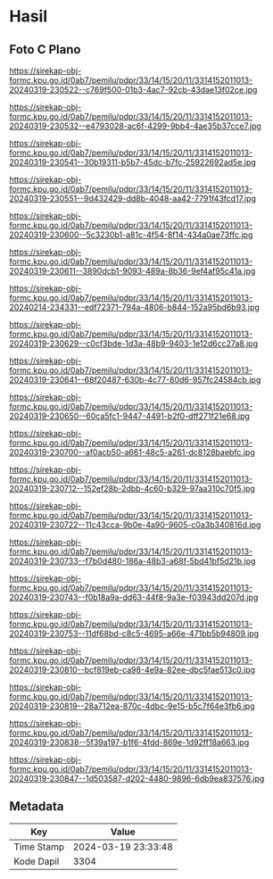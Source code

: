 # Hasil

## Foto C Plano

https://sirekap-obj-formc.kpu.go.id/0ab7/pemilu/pdpr/33/14/15/20/11/3314152011013-20240319-230522--c769f500-01b3-4ac7-92cb-43dae13f02ce.jpg

https://sirekap-obj-formc.kpu.go.id/0ab7/pemilu/pdpr/33/14/15/20/11/3314152011013-20240319-230532--e4793028-ac6f-4299-9bb4-4ae35b37cce7.jpg

https://sirekap-obj-formc.kpu.go.id/0ab7/pemilu/pdpr/33/14/15/20/11/3314152011013-20240319-230541--30b19311-b5b7-45dc-b7fc-25922692ad5e.jpg

https://sirekap-obj-formc.kpu.go.id/0ab7/pemilu/pdpr/33/14/15/20/11/3314152011013-20240319-230551--9d432429-dd8b-4048-aa42-7791f43fcd17.jpg

https://sirekap-obj-formc.kpu.go.id/0ab7/pemilu/pdpr/33/14/15/20/11/3314152011013-20240319-230600--5c3230b1-a81c-4f54-8f14-434a0ae73ffc.jpg

https://sirekap-obj-formc.kpu.go.id/0ab7/pemilu/pdpr/33/14/15/20/11/3314152011013-20240319-230611--3890dcb1-9093-489a-8b36-9ef4af95c41a.jpg

https://sirekap-obj-formc.kpu.go.id/0ab7/pemilu/pdpr/33/14/15/20/11/3314152011013-20240214-234331--edf72371-794a-4806-b844-152a95bd6b93.jpg

https://sirekap-obj-formc.kpu.go.id/0ab7/pemilu/pdpr/33/14/15/20/11/3314152011013-20240319-230629--c0cf3bde-1d3a-48b9-9403-1e12d6cc27a8.jpg

https://sirekap-obj-formc.kpu.go.id/0ab7/pemilu/pdpr/33/14/15/20/11/3314152011013-20240319-230641--68f20487-630b-4c77-80d6-957fc24584cb.jpg

https://sirekap-obj-formc.kpu.go.id/0ab7/pemilu/pdpr/33/14/15/20/11/3314152011013-20240319-230650--60ca5fc1-9447-4491-b2f0-dff271f21e68.jpg

https://sirekap-obj-formc.kpu.go.id/0ab7/pemilu/pdpr/33/14/15/20/11/3314152011013-20240319-230700--af0acb50-a661-48c5-a261-dc8128baebfc.jpg

https://sirekap-obj-formc.kpu.go.id/0ab7/pemilu/pdpr/33/14/15/20/11/3314152011013-20240319-230712--152ef28b-2dbb-4c60-b329-97aa310c70f5.jpg

https://sirekap-obj-formc.kpu.go.id/0ab7/pemilu/pdpr/33/14/15/20/11/3314152011013-20240319-230722--11c43cca-9b0e-4a90-9605-c0a3b340816d.jpg

https://sirekap-obj-formc.kpu.go.id/0ab7/pemilu/pdpr/33/14/15/20/11/3314152011013-20240319-230733--f7b0d480-186a-48b3-a68f-5bd41bf5d21b.jpg

https://sirekap-obj-formc.kpu.go.id/0ab7/pemilu/pdpr/33/14/15/20/11/3314152011013-20240319-230743--f0b18a9a-dd63-44f8-9a3e-f03943dd207d.jpg

https://sirekap-obj-formc.kpu.go.id/0ab7/pemilu/pdpr/33/14/15/20/11/3314152011013-20240319-230753--11df68bd-c8c5-4695-a66e-471bb5b94809.jpg

https://sirekap-obj-formc.kpu.go.id/0ab7/pemilu/pdpr/33/14/15/20/11/3314152011013-20240319-230810--bcf819eb-ca98-4e9a-82ee-dbc5fae513c0.jpg

https://sirekap-obj-formc.kpu.go.id/0ab7/pemilu/pdpr/33/14/15/20/11/3314152011013-20240319-230819--28a712ea-870c-4dbc-9e15-b5c7f64e3fb6.jpg

https://sirekap-obj-formc.kpu.go.id/0ab7/pemilu/pdpr/33/14/15/20/11/3314152011013-20240319-230838--5f39a197-b1f6-4fdd-869e-1d92ff18a663.jpg

https://sirekap-obj-formc.kpu.go.id/0ab7/pemilu/pdpr/33/14/15/20/11/3314152011013-20240319-230847--1d503587-d202-4480-9896-6db9ea837576.jpg


## Metadata

| Key        | Value               |
| ---------- | ------------------- |
| Time Stamp | 2024-03-19 23:33:48 |
| Kode Dapil | 3304                |



